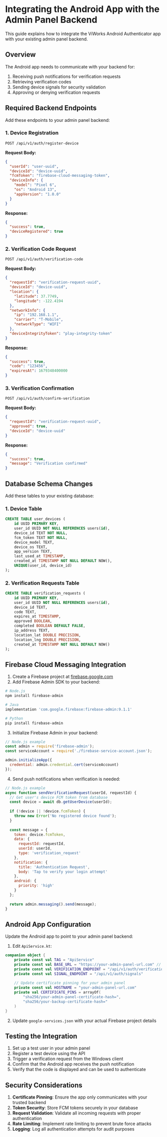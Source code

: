 # Integrating the Android App with the Admin Panel Backend

This guide explains how to integrate the ViWorks Android Authenticator app with your existing admin panel backend.

## Overview

The Android app needs to communicate with your backend for:

1. Receiving push notifications for verification requests
2. Retrieving verification codes
3. Sending device signals for security validation
4. Approving or denying verification requests

## Required Backend Endpoints

Add these endpoints to your admin panel backend:

### 1. Device Registration

```
POST /api/v1/auth/register-device
```

**Request Body:**
```json
{
  "userId": "user-uuid",
  "deviceId": "device-uuid",
  "fcmToken": "firebase-cloud-messaging-token",
  "deviceInfo": {
    "model": "Pixel 6",
    "os": "Android 13",
    "appVersion": "1.0.0"
  }
}
```

**Response:**
```json
{
  "success": true,
  "deviceRegistered": true
}
```

### 2. Verification Code Request

```
POST /api/v1/auth/verification-code
```

**Request Body:**
```json
{
  "requestId": "verification-request-uuid",
  "deviceId": "device-uuid",
  "location": {
    "latitude": 37.7749,
    "longitude": -122.4194
  },
  "networkInfo": {
    "ip": "192.168.1.1",
    "carrier": "T-Mobile",
    "networkType": "WIFI"
  },
  "deviceIntegrityToken": "play-integrity-token"
}
```

**Response:**
```json
{
  "success": true,
  "code": "123456",
  "expiresAt": 1679348400000
}
```

### 3. Verification Confirmation

```
POST /api/v1/auth/confirm-verification
```

**Request Body:**
```json
{
  "requestId": "verification-request-uuid",
  "approved": true,
  "deviceId": "device-uuid"
}
```

**Response:**
```json
{
  "success": true,
  "message": "Verification confirmed"
}
```

## Database Schema Changes

Add these tables to your existing database:

### 1. Device Table

```sql
CREATE TABLE user_devices (
    id UUID PRIMARY KEY,
    user_id UUID NOT NULL REFERENCES users(id),
    device_id TEXT NOT NULL,
    fcm_token TEXT NOT NULL,
    device_model TEXT,
    device_os TEXT,
    app_version TEXT,
    last_used_at TIMESTAMP,
    created_at TIMESTAMP NOT NULL DEFAULT NOW(),
    UNIQUE(user_id, device_id)
);
```

### 2. Verification Requests Table

```sql
CREATE TABLE verification_requests (
    id UUID PRIMARY KEY,
    user_id UUID NOT NULL REFERENCES users(id),
    device_id TEXT,
    code TEXT,
    expires_at TIMESTAMP,
    approved BOOLEAN,
    completed BOOLEAN DEFAULT FALSE,
    ip_address TEXT,
    location_lat DOUBLE PRECISION,
    location_lng DOUBLE PRECISION,
    created_at TIMESTAMP NOT NULL DEFAULT NOW()
);
```

## Firebase Cloud Messaging Integration

1. Create a Firebase project at [firebase.google.com](https://firebase.google.com)
2. Add Firebase Admin SDK to your backend:

```bash
# Node.js
npm install firebase-admin

# Java
implementation 'com.google.firebase:firebase-admin:9.1.1'

# Python
pip install firebase-admin
```

3. Initialize Firebase Admin in your backend:

```javascript
// Node.js example
const admin = require('firebase-admin');
const serviceAccount = require('./firebase-service-account.json');

admin.initializeApp({
  credential: admin.credential.cert(serviceAccount)
});
```

4. Send push notifications when verification is needed:

```javascript
// Node.js example
async function sendVerificationRequest(userId, requestId) {
  // Get user's device FCM token from database
  const device = await db.getUserDevice(userId);
  
  if (!device || !device.fcmToken) {
    throw new Error('No registered device found');
  }
  
  const message = {
    token: device.fcmToken,
    data: {
      requestId: requestId,
      userId: userId,
      type: 'verification_request'
    },
    notification: {
      title: 'Authentication Request',
      body: 'Tap to verify your login attempt'
    },
    android: {
      priority: 'high'
    }
  };
  
  return admin.messaging().send(message);
}
```

## Android App Configuration

Update the Android app to point to your admin panel backend:

1. Edit `ApiService.kt`:

```kotlin
companion object {
    private const val TAG = "ApiService"
    private const val BASE_URL = "https://your-admin-panel-url.com" // Change to your admin panel URL
    private const val VERIFICATION_ENDPOINT = "/api/v1/auth/verification-code"
    private const val SIGNAL_ENDPOINT = "/api/v1/auth/signals"
    
    // Update certificate pinning for your admin panel
    private const val HOSTNAME = "your-admin-panel-url.com" 
    private val CERTIFICATE_PINS = arrayOf(
        "sha256/your-admin-panel-certificate-hash=",
        "sha256/your-backup-certificate-hash="
    )
}
```

2. Update `google-services.json` with your actual Firebase project details

## Testing the Integration

1. Set up a test user in your admin panel
2. Register a test device using the API
3. Trigger a verification request from the Windows client
4. Confirm that the Android app receives the push notification
5. Verify that the code is displayed and can be used to authenticate

## Security Considerations

1. **Certificate Pinning**: Ensure the app only communicates with your trusted backend
2. **Token Security**: Store FCM tokens securely in your database
3. **Request Validation**: Validate all incoming requests with proper authentication
4. **Rate Limiting**: Implement rate limiting to prevent brute force attacks
5. **Logging**: Log all authentication attempts for audit purposes
